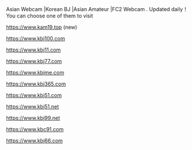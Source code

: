 
Asian Webcam |Korean BJ |Asian Amateur |FC2 Webcam . Updated daily！You can choose one of them to visit

https://www.kam19.top (new)

https://www.kbj100.com 

https://www.kbj11.com 

https://www.kbj77.com 

https://www.kbjme.com 

https://www.kbj365.com 

https://www.kbj51.com

https://www.kbj51.net

https://www.kbj99.net

https://www.kbc91.com

https://www.kbj66.com



